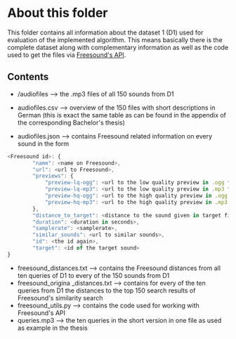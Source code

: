 # About this folder

This folder contains all information about the dataset 1 (D1) used for evaluation
of the implemented algorithm. This means basically there is the complete dataset
along with complementary information as well as the code used to get the files
via [Freesound's API](http://www.freesound.org/docs/api/).

## Contents

* /audiofiles --> the .mp3 files of all 150 sounds from D1

* audiofiles.csv --> overview of the 150 files with short descriptions in German (this is exact the same table as can be found in the appendix of the corresponding Bachelor's thesis)

* audiofiles.json --> contains Freesound related information on every sound in the form
```javascript
<Freesound id>: {
        "name": <name on Freesound>, 
        "url": <url to Freesound>, 
        "previews": {
            "preview-lq-ogg": <url to the low quality preview in .ogg file format>, 
            "preview-lq-mp3": <url to the low quality preview in .mp3 file format>, 
            "preview-hq-ogg": <url to the high quality preview in .ogg file format>, 
            "preview-hq-mp3": <url to the high quality preview in .mp3 file format>
        }, 
        "distance_to_target": <distance to the sound given in target field>, 
        "duration": <duration in seconds>, 
        "samplerate": <samplerate>, 
        "similar_sounds": <url to similar sounds>, 
        "id": <the id again>, 
        "target": <id of the target sound>
}
```

* freesound_distances.txt --> contains the Freesound distances from all ten queries of D1 to every of the 150 sounds from D1
* freesound_origina _distances.txt --> contains for every of the ten queries from D1 the distances to the top 150 search results of Freesound's similarity search
* freesound_utils.py --> contains the code used for working with Freesound's API
* queries.mp3 --> the ten queries in the short version in one file as used as example in the thesis
